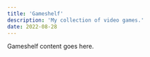 ```yaml
---
title: 'Gameshelf'
description: 'My collection of video games.'
date: 2022-08-28
---
```


Gameshelf content goes here.